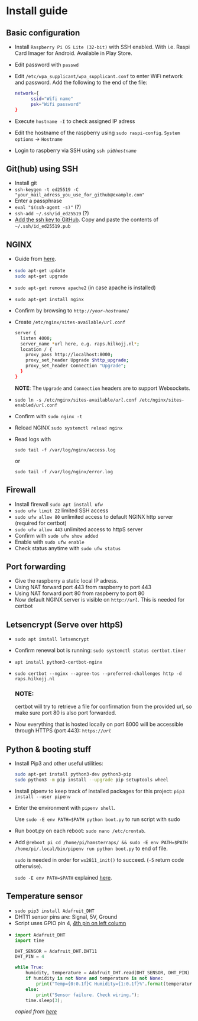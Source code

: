 
# Install guide

## Basic configuration

- Install `Raspberry Pi OS Lite (32-bit)` with SSH enabled.
  With i.e. Raspi Card Imager for Android. Available in Play Store.

- Edit password with `passwd`

- Edit `/etc/wpa_supplicant/wpa_supplicant.conf` to enter WiFi network and password.
  Add the following to the end of the file:
  ```bash
  network={
        ssid="Wifi name"
        psk="Wifi password"
  }
  ```

- Execute `hostname -I` to check assigned IP adress

- Edit the hostname of the raspberry using `sudo raspi-config`. 
  `System options` -> `Hostname`

- Login to raspberry via SSH using `ssh pi@`*`hostname`*

## Git(hub) using SSH
- Install git
- `ssh-keygen -t ed25519 -C "your_mail_adress_you_use_for_github@example.com"`
- Enter a passphrase
- `eval "$(ssh-agent -s)"`  (?)
- `ssh-add ~/.ssh/id_ed25519` (?)
- [Add the ssh key to GitHub](https://docs.github.com/en/github/authenticating-to-github/connecting-to-github-with-ssh/adding-a-new-ssh-key-to-your-github-account). Copy and paste the contents of `~/.ssh/id_ed25519.pub`

## NGINX
- Guide from [here](https://engineerworkshop.com/blog/setup-an-nginx-reverse-proxy-on-a-raspberry-pi-or-any-other-debian-os/).
- ```bash
  sudo apt-get update
  sudo apt-get upgrade
  ```
- `sudo apt-get remove apache2` (in case apache is installed)
- `sudo apt-get install nginx`
- Confirm by browsing to `http://`*`your-hostname`*`/`
- Create `/etc/nginx/sites-available/`*`url`*`.conf`
  ```bash
  server {
    listen 4000;
    server_name *url here, e.g. raps.hilkojj.nl*;
    location / {
      proxy_pass http://localhost:8000;
      proxy_set_header Upgrade $http_upgrade;
      proxy_set_header Connection "Upgrade";
    }
  }
  ```
  **NOTE**: The `Upgrade` and `Connection` headers are to support Websockets.

- `sudo ln -s /etc/nginx/sites-available/`*`url`*`.conf /etc/nginx/sites-enabled/`*`url`*`.conf`
- Confirm with `sudo nginx -t`
- Reload NGINX `sudo systemctl reload nginx`
- Read logs with
  ```
  sudo tail -f /var/log/nginx/access.log
  ```
  or
  ```
  sudo tail -f /var/log/nginx/error.log
  ```


## Firewall
- Install firewall `sudo apt install ufw`
- `sudo ufw limit 22` limited SSH access
- `sudo ufw allow 80` unlimited access to default NGINX http server (required for certbot)
- `sudo ufw allow 443` unlimited access to httpS server
- Confirm with `sudo ufw show added`
- Enable with `sudo ufw enable`
- Check status anytime with `sudo ufw status`

## Port forwarding
- Give the raspberry a static local IP adress.
- Using NAT forward port 443 from raspberry to port 443
- Using NAT forward port 80 from raspberry to port 80
- Now default NGINX server is visible on `http://`*`url`*. This is needed for certbot

## Letsencrypt (Serve over httpS)
- `sudo apt install letsencrypt`
- Confirm renewal bot is running: `sudo systemctl status certbot.timer`
- `apt install python3-certbot-nginx`
- `sudo certbot --nginx --agree-tos --preferred-challenges http -d raps.hilkojj.nl`
  
  ### NOTE:
  certbot will try to retrieve a file for confirmation from the provided url, so make sure port 80 is also port forwarded.

- Now everything that is hosted locally on port 8000 will be accessible through HTTPS (port 443): `https://`*`url`*


## Python & booting stuff

- Install Pip3 and other useful utilities:
  ```bash
  sudo apt-get install python3-dev python3-pip
  sudo python3 -m pip install --upgrade pip setuptools wheel
  ```
- Install pipenv to keep track of installed packages for this project:
  `pip3 install --user pipenv`
- Enter the environment with `pipenv shell`.

  Use `sudo -E env PATH=$PATH python boot.py` to run script with sudo
- Run boot.py on each reboot: `sudo nano /etc/crontab`.
- Add `@reboot pi cd /home/pi/hamsterraps/ && sudo -E env PATH=$PATH /home/pi/.local/bin/pipenv run python boot.py` to end of file.
  
  `sudo` is needed in order for `ws2811_init()` to succeed. (`-5` return code otherwise).

  `sudo -E env PATH=$PATH` explained [here](https://askubuntu.com/a/1342154).



## Temperature sensor
- `sudo pip3 install Adafruit_DHT`
- DHT11 sensor pins are: Signal, 5V, Ground
- Script uses GPIO pin 4, [4th pin on left column](https://www.etechnophiles.com/wp-content/uploads/2020/12/Raspberry-Pi-3-B-Pinout-in-detail.jpg)
- ```python
  import Adafruit_DHT
  import time
  
  DHT_SENSOR = Adafruit_DHT.DHT11
  DHT_PIN = 4
  
  while True:
      humidity, temperature = Adafruit_DHT.read(DHT_SENSOR, DHT_PIN)
      if humidity is not None and temperature is not None:
          print("Temp={0:0.1f}C Humidity={1:0.1f}%".format(temperature, humidity))
      else:
          print("Sensor failure. Check wiring.");
      time.sleep(3);
  ```
  *copied from [here](https://www.thegeekpub.com/236867/using-the-dht11-temperature-sensor-with-the-raspberry-pi/)*